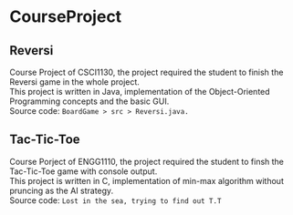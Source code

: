 # CourseProject
## Reversi
Course Project of CSCI1130, the project required the student to finish the Reversi game in the whole project.  
This project is written in Java, implementation of the Object-Oriented Programming concepts and the basic GUI.  
Source code: `BoardGame > src > Reversi.java.`  

## Tac-Tic-Toe
Course Porject of ENGG1110, the project required the student to finsh the Tac-Tic-Toe game with console output.  
This project is written in C, implementation of min-max algorithm without pruncing as the AI strategy.   
Source code: `Lost in the sea, trying to find out T.T`  
